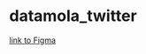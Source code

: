 # datamola_twitter

[link to Figma](https://www.figma.com/file/kRWQuJ3Q6ch6AETViDMxBn/dataMola_hichat?node-id=0%3A1)
